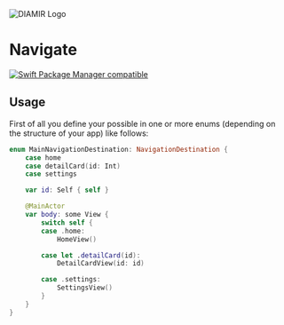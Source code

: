 <picture>
  <source media="(prefers-color-scheme: dark)" srcset="https://github.com/user-attachments/assets/c629b97b-ca4b-428f-8147-e6846a30bc40">
  <img alt="DIAMIR Logo" src="https://github.com/user-attachments/assets/d41a2076-fc04-4e1b-a260-9832025bf69d ">
</picture>

# Navigate

[![Swift Package Manager compatible](https://img.shields.io/badge/Swift%20Package%20Manager-compatible-brightgreen.svg)](https://github.com/apple/swift-package-manager)

## Usage

First of all you define your possible in one or more enums (depending on the structure of your app) like follows:

```swift
enum MainNavigationDestination: NavigationDestination {
    case home
    case detailCard(id: Int)
    case settings

    var id: Self { self }

    @MainActor
    var body: some View {
        switch self {
        case .home:
            HomeView()

        case let .detailCard(id):
            DetailCardView(id: id)

        case .settings:
            SettingsView()
        }
    }
}
```
